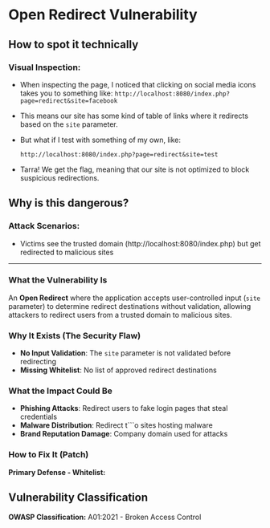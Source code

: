 # Open Redirect Vulnerability
<!-- 
## What is this vulnerability?
An Open Redirect vulnerability occurs when a web application redirects users to external URLs without proper validation. The application trusts user input to determine the destination URL, allowing attackers to redirect users to malicious websites while maintaining the appearance of legitimacy through the original trusted domain. -->



## How to spot it technically

### Visual Inspection:
- When inspecting the page, I noticed that clicking on social media icons takes you to something like: `http://localhost:8080/index.php?page=redirect&site=facebook`

- This means our site has some kind of table of links where it redirects based on the `site` parameter.

- But what if I test with something of my own, like:

  `http://localhost:8080/index.php?page=redirect&site=test`

- Tarra! We get the flag, meaning that our site is not optimized to block suspicious redirections.

## Why is this dangerous?

### Attack Scenarios:

   - Victims see the trusted domain (http://localhost:8080/index.php) but get redirected to malicious sites



---

### What the Vulnerability Is
An **Open Redirect** where the application accepts user-controlled input (`site` parameter) to determine redirect destinations without validation, allowing attackers to redirect users from a trusted domain to malicious sites.

### Why It Exists (The Security Flaw)
- **No Input Validation**: The `site` parameter is not validated before redirecting
- **Missing Whitelist**: No list of approved redirect destinations


### What the Impact Could Be
- **Phishing Attacks**: Redirect users to fake login pages that steal credentials
- **Malware Distribution**: Redirect t```o sites hosting malware
- **Brand Reputation Damage**: Company domain used for attacks

### How to Fix It (Patch)
**Primary Defense - Whitelist:**


## Vulnerability Classification


**OWASP Classification:** A01:2021 - Broken Access Control



